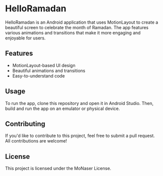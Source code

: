 # HelloRamadan

HelloRamadan is an Android application that uses MotionLayout to create a beautiful screen to celebrate the month of Ramadan. The app features various animations and transitions that make it more engaging and enjoyable for users.


## Features

- MotionLayout-based UI design
- Beautiful animations and transitions
- Easy-to-understand code

## Usage

To run the app, clone this repository and open it in Android Studio. Then, build and run the app on an emulator or physical device.

## Contributing

If you'd like to contribute to this project, feel free to submit a pull request. All contributions are welcome!

## License

This project is licensed under the MoNaser License.
